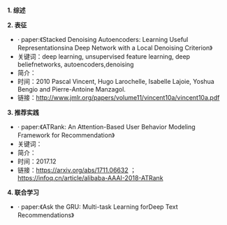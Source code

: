 **1. 综述** 

**2. 表征**
- · paper:《Stacked Denoising Autoencoders: Learning Useful Representationsina Deep Network with a Local Denoising Criterion》
-   关键词：deep learning,  unsupervised feature learning,  deep beliefnetworks,  autoencoders,denoising
-   简介：
-   时间：2010 Pascal Vincent, Hugo Larochelle, Isabelle Lajoie, Yoshua Bengio and Pierre-Antoine Manzagol.
-   链接：http://www.jmlr.org/papers/volume11/vincent10a/vincent10a.pdf
   
**3. 推荐实践**
- · paper:《ATRank: An Attention-Based User Behavior Modeling Framework for Recommendation》
-   关键词：
-   简介：
-   时间：2017.12  
-   链接：https://arxiv.org/abs/1711.06632 ； https://infoq.cn/article/alibaba-AAAI-2018-ATRank
         
**4. 联合学习**
-  · paper:《Ask the GRU: Multi-task Learning forDeep Text Recommendations》
